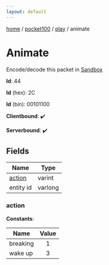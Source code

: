 ```yaml
---
layout: default
---
```


[home](/)  /  [pocket100](/protocol/pocket100)  /  [play](/protocol/pocket100/play)  /  animate

# Animate

Encode/decode this packet in [Sandbox](../../../sandbox/pocket100#play.animate)

**Id**: 44

**Id** (hex): 2C

**Id** (bin): 00101100

**Clientbound**: ✔️

**Serverbound**: ✔️

## Fields

Name | Type
---|---
[action](#action) | varint
entity id | varlong

### action

**Constants**:

Name | Value
---|:---:
breaking | 1
wake up | 3

